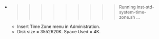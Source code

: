 * >>>>>>>>> Running inst-std-system-time-zone.sh ...
  * Insert Time Zone menu in Administration.
  * Disk size = 3552620K. Space Used = 4K.
